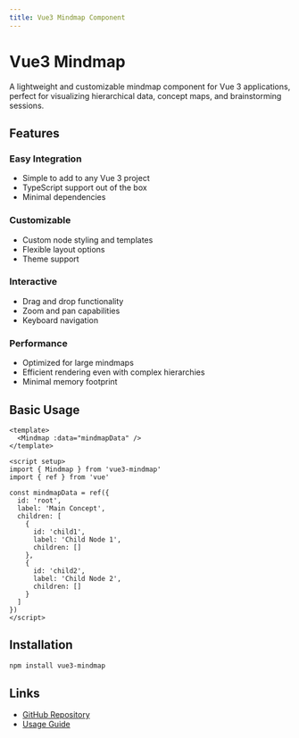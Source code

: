 ```yaml
---
title: Vue3 Mindmap Component
---
```


# Vue3 Mindmap

A lightweight and customizable mindmap component for Vue 3 applications, perfect for visualizing hierarchical data, concept maps, and brainstorming sessions.

## Features

### Easy Integration

- Simple to add to any Vue 3 project
- TypeScript support out of the box
- Minimal dependencies

### Customizable

- Custom node styling and templates
- Flexible layout options
- Theme support

### Interactive

- Drag and drop functionality
- Zoom and pan capabilities
- Keyboard navigation

### Performance

- Optimized for large mindmaps
- Efficient rendering even with complex hierarchies
- Minimal memory footprint

## Basic Usage

```vue
<template>
  <Mindmap :data="mindmapData" />
</template>

<script setup>
import { Mindmap } from 'vue3-mindmap'
import { ref } from 'vue'

const mindmapData = ref({
  id: 'root',
  label: 'Main Concept',
  children: [
    {
      id: 'child1',
      label: 'Child Node 1',
      children: []
    },
    {
      id: 'child2',
      label: 'Child Node 2',
      children: []
    }
  ]
})
</script>
```

## Installation

```bash
npm install vue3-mindmap
```

## Links

- [GitHub Repository](https://github.com/BaseTechStack/vue3-mindmap)
- [Usage Guide](./usage)
